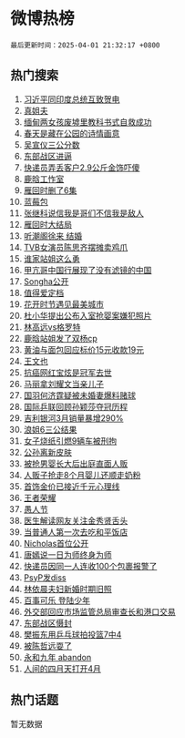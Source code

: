 # 微博热榜

`最后更新时间：2025-04-01 21:32:17 +0800`

## 热门搜索

1. [习近平同印度总统互致贺电](https://m.weibo.cn/search?containerid=100103type%3D1%26t%3D10%26q%3D%23%E4%B9%A0%E8%BF%91%E5%B9%B3%E5%90%8C%E5%8D%B0%E5%BA%A6%E6%80%BB%E7%BB%9F%E4%BA%92%E8%87%B4%E8%B4%BA%E7%94%B5%23&stream_entry_id=51&isnewpage=1&extparam=seat%3D1%26pos%3D0%26filter_type%3Drealtimehot%26stream_entry_id%3D51%26c_type%3D51%26q%3D%2523%25E4%25B9%25A0%25E8%25BF%2591%25E5%25B9%25B3%25E5%2590%258C%25E5%258D%25B0%25E5%25BA%25A6%25E6%2580%25BB%25E7%25BB%259F%25E4%25BA%2592%25E8%2587%25B4%25E8%25B4%25BA%25E7%2594%25B5%2523%26cate%3D10103%26dgr%3D0%26display_time%3D1743514336%26pre_seqid%3D174351433653701766528144)
1. [真姐夫](https://m.weibo.cn/search?containerid=100103type%3D1%26t%3D10%26q%3D%E7%9C%9F%E5%A7%90%E5%A4%AB&stream_entry_id=31&isnewpage=1&extparam=seat%3D1%26flag%3D2%26stream_entry_id%3D31%26realpos%3D1%26band_rank%3D1%26filter_type%3Drealtimehot%26pos%3D0%26c_type%3D31%26q%3D%25E7%259C%259F%25E5%25A7%2590%25E5%25A4%25AB%26lcate%3D5001%26cate%3D5001%26dgr%3D0%26display_time%3D1743514336%26pre_seqid%3D174351433653701766528144)
1. [缅甸两女孩废墟里教科书式自救成功](https://m.weibo.cn/search?containerid=100103type%3D1%26t%3D10%26q%3D%23%E7%BC%85%E7%94%B8%E4%B8%A4%E5%A5%B3%E5%AD%A9%E5%BA%9F%E5%A2%9F%E9%87%8C%E6%95%99%E7%A7%91%E4%B9%A6%E5%BC%8F%E8%87%AA%E6%95%91%E6%88%90%E5%8A%9F%23&stream_entry_id=31&isnewpage=1&extparam=seat%3D1%26flag%3D1%26stream_entry_id%3D31%26realpos%3D2%26band_rank%3D2%26filter_type%3Drealtimehot%26pos%3D1%26c_type%3D31%26q%3D%2523%25E7%25BC%2585%25E7%2594%25B8%25E4%25B8%25A4%25E5%25A5%25B3%25E5%25AD%25A9%25E5%25BA%259F%25E5%25A2%259F%25E9%2587%258C%25E6%2595%2599%25E7%25A7%2591%25E4%25B9%25A6%25E5%25BC%258F%25E8%2587%25AA%25E6%2595%2591%25E6%2588%2590%25E5%258A%259F%2523%26lcate%3D5001%26cate%3D5001%26dgr%3D0%26display_time%3D1743514336%26pre_seqid%3D174351433653701766528144)
1. [春天是藏在公园的诗情画意](https://m.weibo.cn/search?containerid=100103type%3D1%26t%3D10%26q%3D%23%E6%98%A5%E5%A4%A9%E6%98%AF%E8%97%8F%E5%9C%A8%E5%85%AC%E5%9B%AD%E7%9A%84%E8%AF%97%E6%83%85%E7%94%BB%E6%84%8F%23&stream_entry_id=31&isnewpage=1&extparam=seat%3D1%26flag%3D1%26stream_entry_id%3D31%26realpos%3D3%26band_rank%3D3%26filter_type%3Drealtimehot%26pos%3D2%26c_type%3D31%26q%3D%2523%25E6%2598%25A5%25E5%25A4%25A9%25E6%2598%25AF%25E8%2597%258F%25E5%259C%25A8%25E5%2585%25AC%25E5%259B%25AD%25E7%259A%2584%25E8%25AF%2597%25E6%2583%2585%25E7%2594%25BB%25E6%2584%258F%2523%26lcate%3D5001%26cate%3D5001%26dgr%3D0%26display_time%3D1743514336%26pre_seqid%3D174351433653701766528144)
1. [吴宣仪三公分数](https://m.weibo.cn/search?containerid=100103type%3D1%26t%3D10%26q%3D%E5%90%B4%E5%AE%A3%E4%BB%AA%E4%B8%89%E5%85%AC%E5%88%86%E6%95%B0&stream_entry_id=31&isnewpage=1&extparam=seat%3D1%26flag%3D1%26stream_entry_id%3D31%26realpos%3D4%26band_rank%3D4%26filter_type%3Drealtimehot%26pos%3D3%26c_type%3D31%26q%3D%25E5%2590%25B4%25E5%25AE%25A3%25E4%25BB%25AA%25E4%25B8%2589%25E5%2585%25AC%25E5%2588%2586%25E6%2595%25B0%26lcate%3D5001%26cate%3D5001%26dgr%3D0%26display_time%3D1743514336%26pre_seqid%3D174351433653701766528144)
1. [东部战区进逼](https://m.weibo.cn/search?containerid=100103type%3D1%26t%3D10%26q%3D%23%E4%B8%9C%E9%83%A8%E6%88%98%E5%8C%BA%E8%BF%9B%E9%80%BC%23&stream_entry_id=31&isnewpage=1&extparam=seat%3D1%26flag%3D16%26stream_entry_id%3D31%26realpos%3D5%26band_rank%3D5%26filter_type%3Drealtimehot%26pos%3D4%26c_type%3D31%26q%3D%2523%25E4%25B8%259C%25E9%2583%25A8%25E6%2588%2598%25E5%258C%25BA%25E8%25BF%259B%25E9%2580%25BC%2523%26lcate%3D5001%26cate%3D5001%26dgr%3D0%26display_time%3D1743514336%26pre_seqid%3D174351433653701766528144)
1. [快递员弄丢客户2.9公斤金饰吓傻](https://m.weibo.cn/search?containerid=100103type%3D1%26t%3D10%26q%3D%23%E5%BF%AB%E9%80%92%E5%91%98%E5%BC%84%E4%B8%A2%E5%AE%A2%E6%88%B72.9%E5%85%AC%E6%96%A4%E9%87%91%E9%A5%B0%E5%90%93%E5%82%BB%23&stream_entry_id=31&isnewpage=1&extparam=seat%3D1%26flag%3D0%26stream_entry_id%3D31%26realpos%3D6%26band_rank%3D6%26filter_type%3Drealtimehot%26pos%3D5%26c_type%3D31%26q%3D%2523%25E5%25BF%25AB%25E9%2580%2592%25E5%2591%2598%25E5%25BC%2584%25E4%25B8%25A2%25E5%25AE%25A2%25E6%2588%25B72.9%25E5%2585%25AC%25E6%2596%25A4%25E9%2587%2591%25E9%25A5%25B0%25E5%2590%2593%25E5%2582%25BB%2523%26lcate%3D5001%26cate%3D5001%26dgr%3D0%26display_time%3D1743514336%26pre_seqid%3D174351433653701766528144)
1. [鹿晗工怍室](https://m.weibo.cn/search?containerid=100103type%3D1%26t%3D10%26q%3D%E9%B9%BF%E6%99%97%E5%B7%A5%E6%80%8D%E5%AE%A4&stream_entry_id=31&isnewpage=1&extparam=seat%3D1%26flag%3D2%26stream_entry_id%3D31%26realpos%3D7%26band_rank%3D7%26filter_type%3Drealtimehot%26pos%3D6%26c_type%3D31%26q%3D%25E9%25B9%25BF%25E6%2599%2597%25E5%25B7%25A5%25E6%2580%258D%25E5%25AE%25A4%26lcate%3D5001%26cate%3D5001%26dgr%3D0%26display_time%3D1743514336%26pre_seqid%3D174351433653701766528144)
1. [雁回时删了6集](https://m.weibo.cn/search?containerid=100103type%3D1%26t%3D10%26q%3D%E9%9B%81%E5%9B%9E%E6%97%B6%E5%88%A0%E4%BA%866%E9%9B%86&stream_entry_id=31&isnewpage=1&extparam=seat%3D1%26flag%3D1%26stream_entry_id%3D31%26realpos%3D8%26band_rank%3D8%26filter_type%3Drealtimehot%26pos%3D7%26c_type%3D31%26q%3D%25E9%259B%2581%25E5%259B%259E%25E6%2597%25B6%25E5%2588%25A0%25E4%25BA%25866%25E9%259B%2586%26lcate%3D5001%26cate%3D5001%26dgr%3D0%26display_time%3D1743514336%26pre_seqid%3D174351433653701766528144)
1. [蓝莓包](https://m.weibo.cn/search?containerid=100103type%3D1%26t%3D10%26q%3D%E8%93%9D%E8%8E%93%E5%8C%85&stream_entry_id=31&isnewpage=1&extparam=seat%3D1%26flag%3D0%26stream_entry_id%3D31%26realpos%3D9%26band_rank%3D9%26filter_type%3Drealtimehot%26pos%3D8%26c_type%3D31%26q%3D%25E8%2593%259D%25E8%258E%2593%25E5%258C%2585%26lcate%3D5001%26cate%3D5001%26dgr%3D0%26display_time%3D1743514336%26pre_seqid%3D174351433653701766528144)
1. [张继科说信我是哥们不信我是敌人](https://m.weibo.cn/search?containerid=100103type%3D1%26t%3D10%26q%3D%23%E5%BC%A0%E7%BB%A7%E7%A7%91%E8%AF%B4%E4%BF%A1%E6%88%91%E6%98%AF%E5%93%A5%E4%BB%AC%E4%B8%8D%E4%BF%A1%E6%88%91%E6%98%AF%E6%95%8C%E4%BA%BA%23&stream_entry_id=31&isnewpage=1&extparam=seat%3D1%26flag%3D0%26stream_entry_id%3D31%26realpos%3D10%26band_rank%3D10%26filter_type%3Drealtimehot%26pos%3D9%26c_type%3D31%26q%3D%2523%25E5%25BC%25A0%25E7%25BB%25A7%25E7%25A7%2591%25E8%25AF%25B4%25E4%25BF%25A1%25E6%2588%2591%25E6%2598%25AF%25E5%2593%25A5%25E4%25BB%25AC%25E4%25B8%258D%25E4%25BF%25A1%25E6%2588%2591%25E6%2598%25AF%25E6%2595%258C%25E4%25BA%25BA%2523%26lcate%3D5001%26cate%3D5001%26dgr%3D0%26display_time%3D1743514336%26pre_seqid%3D174351433653701766528144)
1. [雁回时大结局](https://m.weibo.cn/search?containerid=100103type%3D1%26t%3D10%26q%3D%E9%9B%81%E5%9B%9E%E6%97%B6%E5%A4%A7%E7%BB%93%E5%B1%80&stream_entry_id=31&isnewpage=1&extparam=seat%3D1%26flag%3D0%26stream_entry_id%3D31%26realpos%3D11%26band_rank%3D11%26filter_type%3Drealtimehot%26pos%3D10%26c_type%3D31%26q%3D%25E9%259B%2581%25E5%259B%259E%25E6%2597%25B6%25E5%25A4%25A7%25E7%25BB%2593%25E5%25B1%2580%26lcate%3D5001%26cate%3D5001%26dgr%3D0%26display_time%3D1743514336%26pre_seqid%3D174351433653701766528144)
1. [听潮阁徐来 结婚](https://m.weibo.cn/search?containerid=100103type%3D1%26t%3D10%26q%3D%E5%90%AC%E6%BD%AE%E9%98%81%E5%BE%90%E6%9D%A5+%E7%BB%93%E5%A9%9A&stream_entry_id=31&isnewpage=1&extparam=seat%3D1%26flag%3D0%26stream_entry_id%3D31%26realpos%3D12%26band_rank%3D12%26filter_type%3Drealtimehot%26pos%3D11%26c_type%3D31%26q%3D%25E5%2590%25AC%25E6%25BD%25AE%25E9%2598%2581%25E5%25BE%2590%25E6%259D%25A5%2520%25E7%25BB%2593%25E5%25A9%259A%26lcate%3D5001%26cate%3D5001%26dgr%3D0%26display_time%3D1743514336%26pre_seqid%3D174351433653701766528144)
1. [TVB女演员陈思齐摆摊卖鸡爪](https://m.weibo.cn/search?containerid=100103type%3D1%26t%3D10%26q%3D%23TVB%E5%A5%B3%E6%BC%94%E5%91%98%E9%99%88%E6%80%9D%E9%BD%90%E6%91%86%E6%91%8A%E5%8D%96%E9%B8%A1%E7%88%AA%23&stream_entry_id=31&isnewpage=1&extparam=seat%3D1%26flag%3D1%26stream_entry_id%3D31%26realpos%3D13%26band_rank%3D13%26filter_type%3Drealtimehot%26pos%3D12%26c_type%3D31%26q%3D%2523TVB%25E5%25A5%25B3%25E6%25BC%2594%25E5%2591%2598%25E9%2599%2588%25E6%2580%259D%25E9%25BD%2590%25E6%2591%2586%25E6%2591%258A%25E5%258D%2596%25E9%25B8%25A1%25E7%2588%25AA%2523%26lcate%3D5001%26cate%3D5001%26dgr%3D0%26display_time%3D1743514336%26pre_seqid%3D174351433653701766528144)
1. [谁家站姐这么勇](https://m.weibo.cn/search?containerid=100103type%3D1%26t%3D10%26q%3D%E8%B0%81%E5%AE%B6%E7%AB%99%E5%A7%90%E8%BF%99%E4%B9%88%E5%8B%87&stream_entry_id=31&isnewpage=1&extparam=seat%3D1%26flag%3D0%26stream_entry_id%3D31%26realpos%3D14%26band_rank%3D14%26filter_type%3Drealtimehot%26pos%3D13%26c_type%3D31%26q%3D%25E8%25B0%2581%25E5%25AE%25B6%25E7%25AB%2599%25E5%25A7%2590%25E8%25BF%2599%25E4%25B9%2588%25E5%258B%2587%26lcate%3D5001%26cate%3D5001%26dgr%3D0%26display_time%3D1743514336%26pre_seqid%3D174351433653701766528144)
1. [甲亢哥中国行展现了没有滤镜的中国](https://m.weibo.cn/search?containerid=100103type%3D1%26t%3D10%26q%3D%23%E7%94%B2%E4%BA%A2%E5%93%A5%E4%B8%AD%E5%9B%BD%E8%A1%8C%E5%B1%95%E7%8E%B0%E4%BA%86%E6%B2%A1%E6%9C%89%E6%BB%A4%E9%95%9C%E7%9A%84%E4%B8%AD%E5%9B%BD%23&stream_entry_id=31&isnewpage=1&extparam=seat%3D1%26flag%3D1%26stream_entry_id%3D31%26realpos%3D15%26band_rank%3D15%26filter_type%3Drealtimehot%26pos%3D14%26c_type%3D31%26q%3D%2523%25E7%2594%25B2%25E4%25BA%25A2%25E5%2593%25A5%25E4%25B8%25AD%25E5%259B%25BD%25E8%25A1%258C%25E5%25B1%2595%25E7%258E%25B0%25E4%25BA%2586%25E6%25B2%25A1%25E6%259C%2589%25E6%25BB%25A4%25E9%2595%259C%25E7%259A%2584%25E4%25B8%25AD%25E5%259B%25BD%2523%26lcate%3D5001%26cate%3D5001%26dgr%3D0%26display_time%3D1743514336%26pre_seqid%3D174351433653701766528144)
1. [Songha公开](https://m.weibo.cn/search?containerid=100103type%3D1%26t%3D10%26q%3DSongha%E5%85%AC%E5%BC%80&stream_entry_id=31&isnewpage=1&extparam=seat%3D1%26flag%3D0%26stream_entry_id%3D31%26realpos%3D16%26band_rank%3D16%26filter_type%3Drealtimehot%26pos%3D15%26c_type%3D31%26q%3DSongha%25E5%2585%25AC%25E5%25BC%2580%26lcate%3D5001%26cate%3D5001%26dgr%3D0%26display_time%3D1743514336%26pre_seqid%3D174351433653701766528144)
1. [值得爱定档](https://m.weibo.cn/search?containerid=100103type%3D1%26t%3D10%26q%3D%23%E5%80%BC%E5%BE%97%E7%88%B1%E5%AE%9A%E6%A1%A3%23&stream_entry_id=31&isnewpage=1&extparam=seat%3D1%26flag%3D1%26stream_entry_id%3D31%26realpos%3D17%26band_rank%3D17%26filter_type%3Drealtimehot%26pos%3D16%26c_type%3D31%26q%3D%2523%25E5%2580%25BC%25E5%25BE%2597%25E7%2588%25B1%25E5%25AE%259A%25E6%25A1%25A3%2523%26lcate%3D5001%26cate%3D5001%26dgr%3D0%26display_time%3D1743514336%26pre_seqid%3D174351433653701766528144)
1. [花开时节遇见最美城市](https://m.weibo.cn/search?containerid=100103type%3D1%26t%3D10%26q%3D%23%E8%8A%B1%E5%BC%80%E6%97%B6%E8%8A%82%E9%81%87%E8%A7%81%E6%9C%80%E7%BE%8E%E5%9F%8E%E5%B8%82%23&stream_entry_id=31&isnewpage=1&extparam=seat%3D1%26flag%3D1%26stream_entry_id%3D31%26realpos%3D18%26band_rank%3D18%26filter_type%3Drealtimehot%26pos%3D17%26c_type%3D31%26q%3D%2523%25E8%258A%25B1%25E5%25BC%2580%25E6%2597%25B6%25E8%258A%2582%25E9%2581%2587%25E8%25A7%2581%25E6%259C%2580%25E7%25BE%258E%25E5%259F%258E%25E5%25B8%2582%2523%26lcate%3D5001%26cate%3D5001%26dgr%3D0%26display_time%3D1743514336%26pre_seqid%3D174351433653701766528144)
1. [杜小华提出公布入室抢婴案嫌犯照片](https://m.weibo.cn/search?containerid=100103type%3D1%26t%3D10%26q%3D%23%E6%9D%9C%E5%B0%8F%E5%8D%8E%E6%8F%90%E5%87%BA%E5%85%AC%E5%B8%83%E5%85%A5%E5%AE%A4%E6%8A%A2%E5%A9%B4%E6%A1%88%E5%AB%8C%E7%8A%AF%E7%85%A7%E7%89%87%23&stream_entry_id=31&isnewpage=1&extparam=seat%3D1%26flag%3D1%26stream_entry_id%3D31%26realpos%3D19%26band_rank%3D19%26filter_type%3Drealtimehot%26pos%3D18%26c_type%3D31%26q%3D%2523%25E6%259D%259C%25E5%25B0%258F%25E5%258D%258E%25E6%258F%2590%25E5%2587%25BA%25E5%2585%25AC%25E5%25B8%2583%25E5%2585%25A5%25E5%25AE%25A4%25E6%258A%25A2%25E5%25A9%25B4%25E6%25A1%2588%25E5%25AB%258C%25E7%258A%25AF%25E7%2585%25A7%25E7%2589%2587%2523%26lcate%3D5001%26cate%3D5001%26dgr%3D0%26display_time%3D1743514336%26pre_seqid%3D174351433653701766528144)
1. [林高远vs格罗特](https://m.weibo.cn/search?containerid=100103type%3D1%26t%3D10%26q%3D%23%E6%9E%97%E9%AB%98%E8%BF%9Cvs%E6%A0%BC%E7%BD%97%E7%89%B9%23&stream_entry_id=31&isnewpage=1&extparam=seat%3D1%26flag%3D1%26stream_entry_id%3D31%26realpos%3D20%26band_rank%3D20%26filter_type%3Drealtimehot%26pos%3D19%26c_type%3D31%26q%3D%2523%25E6%259E%2597%25E9%25AB%2598%25E8%25BF%259Cvs%25E6%25A0%25BC%25E7%25BD%2597%25E7%2589%25B9%2523%26lcate%3D5001%26cate%3D5001%26dgr%3D0%26display_time%3D1743514336%26pre_seqid%3D174351433653701766528144)
1. [鹿晗站姐发了双杨cp](https://m.weibo.cn/search?containerid=100103type%3D1%26t%3D10%26q%3D%23%E9%B9%BF%E6%99%97%E7%AB%99%E5%A7%90%E5%8F%91%E4%BA%86%E5%8F%8C%E6%9D%A8cp%23&stream_entry_id=31&isnewpage=1&extparam=seat%3D1%26flag%3D1%26stream_entry_id%3D31%26realpos%3D21%26band_rank%3D21%26filter_type%3Drealtimehot%26pos%3D20%26c_type%3D31%26q%3D%2523%25E9%25B9%25BF%25E6%2599%2597%25E7%25AB%2599%25E5%25A7%2590%25E5%258F%2591%25E4%25BA%2586%25E5%258F%258C%25E6%259D%25A8cp%2523%26lcate%3D5001%26cate%3D5001%26dgr%3D0%26display_time%3D1743514336%26pre_seqid%3D174351433653701766528144)
1. [黄油与面包回应标价15元收款19元](https://m.weibo.cn/search?containerid=100103type%3D1%26t%3D10%26q%3D%23%E9%BB%84%E6%B2%B9%E4%B8%8E%E9%9D%A2%E5%8C%85%E5%9B%9E%E5%BA%94%E6%A0%87%E4%BB%B715%E5%85%83%E6%94%B6%E6%AC%BE19%E5%85%83%23&stream_entry_id=31&isnewpage=1&extparam=seat%3D1%26flag%3D0%26stream_entry_id%3D31%26realpos%3D22%26band_rank%3D22%26filter_type%3Drealtimehot%26pos%3D21%26c_type%3D31%26q%3D%2523%25E9%25BB%2584%25E6%25B2%25B9%25E4%25B8%258E%25E9%259D%25A2%25E5%258C%2585%25E5%259B%259E%25E5%25BA%2594%25E6%25A0%2587%25E4%25BB%25B715%25E5%2585%2583%25E6%2594%25B6%25E6%25AC%25BE19%25E5%2585%2583%2523%26lcate%3D5001%26cate%3D5001%26dgr%3D0%26display_time%3D1743514336%26pre_seqid%3D174351433653701766528144)
1. [王文也](https://m.weibo.cn/search?containerid=100103type%3D1%26t%3D10%26q%3D%E7%8E%8B%E6%96%87%E4%B9%9F&stream_entry_id=31&isnewpage=1&extparam=seat%3D1%26flag%3D1%26stream_entry_id%3D31%26realpos%3D23%26band_rank%3D23%26filter_type%3Drealtimehot%26pos%3D22%26c_type%3D31%26q%3D%25E7%258E%258B%25E6%2596%2587%25E4%25B9%259F%26lcate%3D5001%26cate%3D5001%26dgr%3D0%26display_time%3D1743514336%26pre_seqid%3D174351433653701766528144)
1. [抗癌网红宝炫是冠军去世](https://m.weibo.cn/search?containerid=100103type%3D1%26t%3D10%26q%3D%23%E6%8A%97%E7%99%8C%E7%BD%91%E7%BA%A2%E5%AE%9D%E7%82%AB%E6%98%AF%E5%86%A0%E5%86%9B%E5%8E%BB%E4%B8%96%23&stream_entry_id=31&isnewpage=1&extparam=seat%3D1%26flag%3D0%26stream_entry_id%3D31%26realpos%3D24%26band_rank%3D24%26filter_type%3Drealtimehot%26pos%3D23%26c_type%3D31%26q%3D%2523%25E6%258A%2597%25E7%2599%258C%25E7%25BD%2591%25E7%25BA%25A2%25E5%25AE%259D%25E7%2582%25AB%25E6%2598%25AF%25E5%2586%25A0%25E5%2586%259B%25E5%258E%25BB%25E4%25B8%2596%2523%26lcate%3D5001%26cate%3D5001%26dgr%3D0%26display_time%3D1743514336%26pre_seqid%3D174351433653701766528144)
1. [马丽拿刘耀文当亲儿子](https://m.weibo.cn/search?containerid=100103type%3D1%26t%3D10%26q%3D%E9%A9%AC%E4%B8%BD%E6%8B%BF%E5%88%98%E8%80%80%E6%96%87%E5%BD%93%E4%BA%B2%E5%84%BF%E5%AD%90&stream_entry_id=31&isnewpage=1&extparam=seat%3D1%26flag%3D1%26stream_entry_id%3D31%26realpos%3D25%26band_rank%3D25%26filter_type%3Drealtimehot%26pos%3D24%26c_type%3D31%26q%3D%25E9%25A9%25AC%25E4%25B8%25BD%25E6%258B%25BF%25E5%2588%2598%25E8%2580%2580%25E6%2596%2587%25E5%25BD%2593%25E4%25BA%25B2%25E5%2584%25BF%25E5%25AD%2590%26lcate%3D5001%26cate%3D5001%26dgr%3D0%26display_time%3D1743514336%26pre_seqid%3D174351433653701766528144)
1. [国羽何济霆疑被未婚妻爆料赌球](https://m.weibo.cn/search?containerid=100103type%3D1%26t%3D10%26q%3D%23%E5%9B%BD%E7%BE%BD%E4%BD%95%E6%B5%8E%E9%9C%86%E7%96%91%E8%A2%AB%E6%9C%AA%E5%A9%9A%E5%A6%BB%E7%88%86%E6%96%99%E8%B5%8C%E7%90%83%23&stream_entry_id=31&isnewpage=1&extparam=seat%3D1%26flag%3D1%26stream_entry_id%3D31%26realpos%3D26%26band_rank%3D26%26filter_type%3Drealtimehot%26pos%3D25%26c_type%3D31%26q%3D%2523%25E5%259B%25BD%25E7%25BE%25BD%25E4%25BD%2595%25E6%25B5%258E%25E9%259C%2586%25E7%2596%2591%25E8%25A2%25AB%25E6%259C%25AA%25E5%25A9%259A%25E5%25A6%25BB%25E7%2588%2586%25E6%2596%2599%25E8%25B5%258C%25E7%2590%2583%2523%26lcate%3D5001%26cate%3D5001%26dgr%3D0%26display_time%3D1743514336%26pre_seqid%3D174351433653701766528144)
1. [国际乒联回顾孙颖莎夺冠历程](https://m.weibo.cn/search?containerid=100103type%3D1%26t%3D10%26q%3D%23%E5%9B%BD%E9%99%85%E4%B9%92%E8%81%94%E5%9B%9E%E9%A1%BE%E5%AD%99%E9%A2%96%E8%8E%8E%E5%A4%BA%E5%86%A0%E5%8E%86%E7%A8%8B%23&stream_entry_id=31&isnewpage=1&extparam=seat%3D1%26flag%3D0%26stream_entry_id%3D31%26realpos%3D27%26band_rank%3D27%26filter_type%3Drealtimehot%26pos%3D26%26c_type%3D31%26q%3D%2523%25E5%259B%25BD%25E9%2599%2585%25E4%25B9%2592%25E8%2581%2594%25E5%259B%259E%25E9%25A1%25BE%25E5%25AD%2599%25E9%25A2%2596%25E8%258E%258E%25E5%25A4%25BA%25E5%2586%25A0%25E5%258E%2586%25E7%25A8%258B%2523%26lcate%3D5001%26cate%3D5001%26dgr%3D0%26display_time%3D1743514336%26pre_seqid%3D174351433653701766528144)
1. [吉利银河3月销量暴增290%](https://m.weibo.cn/search?containerid=100103type%3D1%26t%3D10%26q%3D%23%E5%90%89%E5%88%A9%E9%93%B6%E6%B2%B33%E6%9C%88%E9%94%80%E9%87%8F%E6%9A%B4%E5%A2%9E290%25%23&stream_entry_id=31&isnewpage=1&extparam=seat%3D1%26flag%3D1%26stream_entry_id%3D31%26realpos%3D28%26band_rank%3D28%26filter_type%3Drealtimehot%26pos%3D27%26c_type%3D31%26q%3D%2523%25E5%2590%2589%25E5%2588%25A9%25E9%2593%25B6%25E6%25B2%25B33%25E6%259C%2588%25E9%2594%2580%25E9%2587%258F%25E6%259A%25B4%25E5%25A2%259E290%2525%2523%26lcate%3D5001%26cate%3D5001%26dgr%3D0%26display_time%3D1743514336%26pre_seqid%3D174351433653701766528144)
1. [浪姐6三公结果](https://m.weibo.cn/search?containerid=100103type%3D1%26t%3D10%26q%3D%23%E6%B5%AA%E5%A7%906%E4%B8%89%E5%85%AC%E7%BB%93%E6%9E%9C%23&stream_entry_id=31&isnewpage=1&extparam=seat%3D1%26flag%3D1%26stream_entry_id%3D31%26realpos%3D29%26band_rank%3D29%26filter_type%3Drealtimehot%26pos%3D28%26c_type%3D31%26q%3D%2523%25E6%25B5%25AA%25E5%25A7%25906%25E4%25B8%2589%25E5%2585%25AC%25E7%25BB%2593%25E6%259E%259C%2523%26lcate%3D5001%26cate%3D5001%26dgr%3D0%26display_time%3D1743514336%26pre_seqid%3D174351433653701766528144)
1. [女子烧纸引燃9辆车被刑拘](https://m.weibo.cn/search?containerid=100103type%3D1%26t%3D10%26q%3D%23%E5%A5%B3%E5%AD%90%E7%83%A7%E7%BA%B8%E5%BC%95%E7%87%839%E8%BE%86%E8%BD%A6%E8%A2%AB%E5%88%91%E6%8B%98%23&stream_entry_id=31&isnewpage=1&extparam=seat%3D1%26flag%3D1%26stream_entry_id%3D31%26realpos%3D30%26band_rank%3D30%26filter_type%3Drealtimehot%26pos%3D29%26c_type%3D31%26q%3D%2523%25E5%25A5%25B3%25E5%25AD%2590%25E7%2583%25A7%25E7%25BA%25B8%25E5%25BC%2595%25E7%2587%25839%25E8%25BE%2586%25E8%25BD%25A6%25E8%25A2%25AB%25E5%2588%2591%25E6%258B%2598%2523%26lcate%3D5001%26cate%3D5001%26dgr%3D0%26display_time%3D1743514336%26pre_seqid%3D174351433653701766528144)
1. [公孙离新皮肤](https://m.weibo.cn/search?containerid=100103type%3D1%26t%3D10%26q%3D%E5%85%AC%E5%AD%99%E7%A6%BB%E6%96%B0%E7%9A%AE%E8%82%A4&stream_entry_id=31&isnewpage=1&extparam=seat%3D1%26flag%3D0%26stream_entry_id%3D31%26realpos%3D31%26band_rank%3D31%26filter_type%3Drealtimehot%26pos%3D30%26c_type%3D31%26q%3D%25E5%2585%25AC%25E5%25AD%2599%25E7%25A6%25BB%25E6%2596%25B0%25E7%259A%25AE%25E8%2582%25A4%26lcate%3D5001%26cate%3D5001%26dgr%3D0%26display_time%3D1743514336%26pre_seqid%3D174351433653701766528144)
1. [被抢男婴长大后出庭直面人贩](https://m.weibo.cn/search?containerid=100103type%3D1%26t%3D10%26q%3D%23%E8%A2%AB%E6%8A%A2%E7%94%B7%E5%A9%B4%E9%95%BF%E5%A4%A7%E5%90%8E%E5%87%BA%E5%BA%AD%E7%9B%B4%E9%9D%A2%E4%BA%BA%E8%B4%A9%23&stream_entry_id=31&isnewpage=1&extparam=seat%3D1%26flag%3D1%26stream_entry_id%3D31%26realpos%3D32%26band_rank%3D32%26filter_type%3Drealtimehot%26pos%3D31%26c_type%3D31%26q%3D%2523%25E8%25A2%25AB%25E6%258A%25A2%25E7%2594%25B7%25E5%25A9%25B4%25E9%2595%25BF%25E5%25A4%25A7%25E5%2590%258E%25E5%2587%25BA%25E5%25BA%25AD%25E7%259B%25B4%25E9%259D%25A2%25E4%25BA%25BA%25E8%25B4%25A9%2523%26lcate%3D5001%26cate%3D5001%26dgr%3D0%26display_time%3D1743514336%26pre_seqid%3D174351433653701766528144)
1. [人贩子抢走8个月婴儿还顺走奶粉](https://m.weibo.cn/search?containerid=100103type%3D1%26t%3D10%26q%3D%23%E4%BA%BA%E8%B4%A9%E5%AD%90%E6%8A%A2%E8%B5%B08%E4%B8%AA%E6%9C%88%E5%A9%B4%E5%84%BF%E8%BF%98%E9%A1%BA%E8%B5%B0%E5%A5%B6%E7%B2%89%23&stream_entry_id=31&isnewpage=1&extparam=seat%3D1%26flag%3D0%26stream_entry_id%3D31%26realpos%3D33%26band_rank%3D33%26filter_type%3Drealtimehot%26pos%3D32%26c_type%3D31%26q%3D%2523%25E4%25BA%25BA%25E8%25B4%25A9%25E5%25AD%2590%25E6%258A%25A2%25E8%25B5%25B08%25E4%25B8%25AA%25E6%259C%2588%25E5%25A9%25B4%25E5%2584%25BF%25E8%25BF%2598%25E9%25A1%25BA%25E8%25B5%25B0%25E5%25A5%25B6%25E7%25B2%2589%2523%26lcate%3D5001%26cate%3D5001%26dgr%3D0%26display_time%3D1743514336%26pre_seqid%3D174351433653701766528144)
1. [首饰金价已接近千元心理线](https://m.weibo.cn/search?containerid=100103type%3D1%26t%3D10%26q%3D%23%E9%A6%96%E9%A5%B0%E9%87%91%E4%BB%B7%E5%B7%B2%E6%8E%A5%E8%BF%91%E5%8D%83%E5%85%83%E5%BF%83%E7%90%86%E7%BA%BF%23&stream_entry_id=31&isnewpage=1&extparam=seat%3D1%26flag%3D0%26stream_entry_id%3D31%26realpos%3D34%26band_rank%3D34%26filter_type%3Drealtimehot%26pos%3D33%26c_type%3D31%26q%3D%2523%25E9%25A6%2596%25E9%25A5%25B0%25E9%2587%2591%25E4%25BB%25B7%25E5%25B7%25B2%25E6%258E%25A5%25E8%25BF%2591%25E5%258D%2583%25E5%2585%2583%25E5%25BF%2583%25E7%2590%2586%25E7%25BA%25BF%2523%26lcate%3D5001%26cate%3D5001%26dgr%3D0%26display_time%3D1743514336%26pre_seqid%3D174351433653701766528144)
1. [王者荣耀](https://m.weibo.cn/search?containerid=100103type%3D1%26t%3D10%26q%3D%E7%8E%8B%E8%80%85%E8%8D%A3%E8%80%80&stream_entry_id=31&isnewpage=1&extparam=seat%3D1%26flag%3D0%26stream_entry_id%3D31%26realpos%3D35%26band_rank%3D35%26filter_type%3Drealtimehot%26pos%3D34%26c_type%3D31%26q%3D%25E7%258E%258B%25E8%2580%2585%25E8%258D%25A3%25E8%2580%2580%26lcate%3D5001%26cate%3D5001%26dgr%3D0%26display_time%3D1743514336%26pre_seqid%3D174351433653701766528144)
1. [愚人节](https://m.weibo.cn/search?containerid=100103type%3D1%26t%3D10%26q%3D%E6%84%9A%E4%BA%BA%E8%8A%82&stream_entry_id=31&isnewpage=1&extparam=seat%3D1%26flag%3D0%26stream_entry_id%3D31%26realpos%3D36%26band_rank%3D36%26filter_type%3Drealtimehot%26pos%3D35%26c_type%3D31%26q%3D%25E6%2584%259A%25E4%25BA%25BA%25E8%258A%2582%26lcate%3D5001%26cate%3D5001%26dgr%3D0%26display_time%3D1743514336%26pre_seqid%3D174351433653701766528144)
1. [医生解读网友关注金秀贤舌头](https://m.weibo.cn/search?containerid=100103type%3D1%26t%3D10%26q%3D%23%E5%8C%BB%E7%94%9F%E8%A7%A3%E8%AF%BB%E7%BD%91%E5%8F%8B%E5%85%B3%E6%B3%A8%E9%87%91%E7%A7%80%E8%B4%A4%E8%88%8C%E5%A4%B4%23&stream_entry_id=31&isnewpage=1&extparam=seat%3D1%26flag%3D1%26stream_entry_id%3D31%26realpos%3D37%26band_rank%3D37%26filter_type%3Drealtimehot%26pos%3D36%26c_type%3D31%26q%3D%2523%25E5%258C%25BB%25E7%2594%259F%25E8%25A7%25A3%25E8%25AF%25BB%25E7%25BD%2591%25E5%258F%258B%25E5%2585%25B3%25E6%25B3%25A8%25E9%2587%2591%25E7%25A7%2580%25E8%25B4%25A4%25E8%2588%258C%25E5%25A4%25B4%2523%26lcate%3D5001%26cate%3D5001%26dgr%3D0%26display_time%3D1743514336%26pre_seqid%3D174351433653701766528144)
1. [当普通人第一次去吃和平饭店](https://m.weibo.cn/search?containerid=100103type%3D1%26t%3D10%26q%3D%E5%BD%93%E6%99%AE%E9%80%9A%E4%BA%BA%E7%AC%AC%E4%B8%80%E6%AC%A1%E5%8E%BB%E5%90%83%E5%92%8C%E5%B9%B3%E9%A5%AD%E5%BA%97&stream_entry_id=31&isnewpage=1&extparam=seat%3D1%26flag%3D1%26stream_entry_id%3D31%26realpos%3D38%26band_rank%3D38%26filter_type%3Drealtimehot%26pos%3D37%26c_type%3D31%26q%3D%25E5%25BD%2593%25E6%2599%25AE%25E9%2580%259A%25E4%25BA%25BA%25E7%25AC%25AC%25E4%25B8%2580%25E6%25AC%25A1%25E5%258E%25BB%25E5%2590%2583%25E5%2592%258C%25E5%25B9%25B3%25E9%25A5%25AD%25E5%25BA%2597%26lcate%3D5001%26cate%3D5001%26dgr%3D0%26display_time%3D1743514336%26pre_seqid%3D174351433653701766528144)
1. [Nicholas首位公开](https://m.weibo.cn/search?containerid=100103type%3D1%26t%3D10%26q%3D%23Nicholas%E9%A6%96%E4%BD%8D%E5%85%AC%E5%BC%80%23&stream_entry_id=31&isnewpage=1&extparam=seat%3D1%26flag%3D1%26stream_entry_id%3D31%26realpos%3D39%26band_rank%3D39%26filter_type%3Drealtimehot%26pos%3D38%26c_type%3D31%26q%3D%2523Nicholas%25E9%25A6%2596%25E4%25BD%258D%25E5%2585%25AC%25E5%25BC%2580%2523%26lcate%3D5001%26cate%3D5001%26dgr%3D0%26display_time%3D1743514336%26pre_seqid%3D174351433653701766528144)
1. [唐嫣说一日为师终身为师](https://m.weibo.cn/search?containerid=100103type%3D1%26t%3D10%26q%3D%E5%94%90%E5%AB%A3%E8%AF%B4%E4%B8%80%E6%97%A5%E4%B8%BA%E5%B8%88%E7%BB%88%E8%BA%AB%E4%B8%BA%E5%B8%88&stream_entry_id=31&isnewpage=1&extparam=seat%3D1%26flag%3D1%26stream_entry_id%3D31%26realpos%3D40%26band_rank%3D40%26filter_type%3Drealtimehot%26pos%3D39%26c_type%3D31%26q%3D%25E5%2594%2590%25E5%25AB%25A3%25E8%25AF%25B4%25E4%25B8%2580%25E6%2597%25A5%25E4%25B8%25BA%25E5%25B8%2588%25E7%25BB%2588%25E8%25BA%25AB%25E4%25B8%25BA%25E5%25B8%2588%26lcate%3D5001%26cate%3D5001%26dgr%3D0%26display_time%3D1743514336%26pre_seqid%3D174351433653701766528144)
1. [快递员因同一人连收100个包裹报警了](https://m.weibo.cn/search?containerid=100103type%3D1%26t%3D10%26q%3D%23%E5%BF%AB%E9%80%92%E5%91%98%E5%9B%A0%E5%90%8C%E4%B8%80%E4%BA%BA%E8%BF%9E%E6%94%B6100%E4%B8%AA%E5%8C%85%E8%A3%B9%E6%8A%A5%E8%AD%A6%E4%BA%86%23&stream_entry_id=31&isnewpage=1&extparam=seat%3D1%26flag%3D0%26stream_entry_id%3D31%26realpos%3D41%26band_rank%3D41%26filter_type%3Drealtimehot%26pos%3D40%26c_type%3D31%26q%3D%2523%25E5%25BF%25AB%25E9%2580%2592%25E5%2591%2598%25E5%259B%25A0%25E5%2590%258C%25E4%25B8%2580%25E4%25BA%25BA%25E8%25BF%259E%25E6%2594%25B6100%25E4%25B8%25AA%25E5%258C%2585%25E8%25A3%25B9%25E6%258A%25A5%25E8%25AD%25A6%25E4%25BA%2586%2523%26lcate%3D5001%26cate%3D5001%26dgr%3D0%26display_time%3D1743514336%26pre_seqid%3D174351433653701766528144)
1. [PsyP发diss](https://m.weibo.cn/search?containerid=100103type%3D1%26t%3D10%26q%3DPsyP%E5%8F%91diss&stream_entry_id=31&isnewpage=1&extparam=seat%3D1%26flag%3D1%26stream_entry_id%3D31%26realpos%3D42%26band_rank%3D42%26filter_type%3Drealtimehot%26pos%3D41%26c_type%3D31%26q%3DPsyP%25E5%258F%2591diss%26lcate%3D5001%26cate%3D5001%26dgr%3D0%26display_time%3D1743514336%26pre_seqid%3D174351433653701766528144)
1. [林依晨夫妇新婚时期旧照](https://m.weibo.cn/search?containerid=100103type%3D1%26t%3D10%26q%3D%23%E6%9E%97%E4%BE%9D%E6%99%A8%E5%A4%AB%E5%A6%87%E6%96%B0%E5%A9%9A%E6%97%B6%E6%9C%9F%E6%97%A7%E7%85%A7%23&stream_entry_id=31&isnewpage=1&extparam=seat%3D1%26flag%3D1%26stream_entry_id%3D31%26realpos%3D43%26band_rank%3D43%26filter_type%3Drealtimehot%26pos%3D42%26c_type%3D31%26q%3D%2523%25E6%259E%2597%25E4%25BE%259D%25E6%2599%25A8%25E5%25A4%25AB%25E5%25A6%2587%25E6%2596%25B0%25E5%25A9%259A%25E6%2597%25B6%25E6%259C%259F%25E6%2597%25A7%25E7%2585%25A7%2523%26lcate%3D5001%26cate%3D5001%26dgr%3D0%26display_time%3D1743514336%26pre_seqid%3D174351433653701766528144)
1. [百事可乐 登陆少年](https://m.weibo.cn/search?containerid=100103type%3D1%26t%3D10%26q%3D%E7%99%BE%E4%BA%8B%E5%8F%AF%E4%B9%90+%E7%99%BB%E9%99%86%E5%B0%91%E5%B9%B4&stream_entry_id=31&isnewpage=1&extparam=seat%3D1%26flag%3D1%26stream_entry_id%3D31%26realpos%3D44%26band_rank%3D44%26filter_type%3Drealtimehot%26pos%3D43%26c_type%3D31%26q%3D%25E7%2599%25BE%25E4%25BA%258B%25E5%258F%25AF%25E4%25B9%2590%2520%25E7%2599%25BB%25E9%2599%2586%25E5%25B0%2591%25E5%25B9%25B4%26lcate%3D5001%26cate%3D5001%26dgr%3D0%26display_time%3D1743514336%26pre_seqid%3D174351433653701766528144)
1. [外交部回应市场监管总局审查长和港口交易](https://m.weibo.cn/search?containerid=100103type%3D1%26t%3D10%26q%3D%23%E5%A4%96%E4%BA%A4%E9%83%A8%E5%9B%9E%E5%BA%94%E5%B8%82%E5%9C%BA%E7%9B%91%E7%AE%A1%E6%80%BB%E5%B1%80%E5%AE%A1%E6%9F%A5%E9%95%BF%E5%92%8C%E6%B8%AF%E5%8F%A3%E4%BA%A4%E6%98%93%23&stream_entry_id=31&isnewpage=1&extparam=seat%3D1%26flag%3D1%26stream_entry_id%3D31%26realpos%3D45%26band_rank%3D45%26filter_type%3Drealtimehot%26pos%3D44%26c_type%3D31%26q%3D%2523%25E5%25A4%2596%25E4%25BA%25A4%25E9%2583%25A8%25E5%259B%259E%25E5%25BA%2594%25E5%25B8%2582%25E5%259C%25BA%25E7%259B%2591%25E7%25AE%25A1%25E6%2580%25BB%25E5%25B1%2580%25E5%25AE%25A1%25E6%259F%25A5%25E9%2595%25BF%25E5%2592%258C%25E6%25B8%25AF%25E5%258F%25A3%25E4%25BA%25A4%25E6%2598%2593%2523%26lcate%3D5001%26cate%3D5001%26dgr%3D0%26display_time%3D1743514336%26pre_seqid%3D174351433653701766528144)
1. [东部战区慑封](https://m.weibo.cn/search?containerid=100103type%3D1%26t%3D10%26q%3D%23%E4%B8%9C%E9%83%A8%E6%88%98%E5%8C%BA%E6%85%91%E5%B0%81%23&stream_entry_id=31&isnewpage=1&extparam=seat%3D1%26flag%3D0%26stream_entry_id%3D31%26realpos%3D46%26band_rank%3D46%26filter_type%3Drealtimehot%26pos%3D45%26c_type%3D31%26q%3D%2523%25E4%25B8%259C%25E9%2583%25A8%25E6%2588%2598%25E5%258C%25BA%25E6%2585%2591%25E5%25B0%2581%2523%26lcate%3D5001%26cate%3D5001%26dgr%3D0%26display_time%3D1743514336%26pre_seqid%3D174351433653701766528144)
1. [樊振东用乒乓球拍投篮7中4](https://m.weibo.cn/search?containerid=100103type%3D1%26t%3D10%26q%3D%23%E6%A8%8A%E6%8C%AF%E4%B8%9C%E7%94%A8%E4%B9%92%E4%B9%93%E7%90%83%E6%8B%8D%E6%8A%95%E7%AF%AE7%E4%B8%AD4%23&stream_entry_id=31&isnewpage=1&extparam=seat%3D1%26flag%3D1%26stream_entry_id%3D31%26realpos%3D47%26band_rank%3D47%26filter_type%3Drealtimehot%26pos%3D46%26c_type%3D31%26q%3D%2523%25E6%25A8%258A%25E6%258C%25AF%25E4%25B8%259C%25E7%2594%25A8%25E4%25B9%2592%25E4%25B9%2593%25E7%2590%2583%25E6%258B%258D%25E6%258A%2595%25E7%25AF%25AE7%25E4%25B8%25AD4%2523%26lcate%3D5001%26cate%3D5001%26dgr%3D0%26display_time%3D1743514336%26pre_seqid%3D174351433653701766528144)
1. [被陈哲远耍了](https://m.weibo.cn/search?containerid=100103type%3D1%26t%3D10%26q%3D%23%E8%A2%AB%E9%99%88%E5%93%B2%E8%BF%9C%E8%80%8D%E4%BA%86%23&stream_entry_id=31&isnewpage=1&extparam=seat%3D1%26flag%3D1%26stream_entry_id%3D31%26realpos%3D48%26band_rank%3D48%26filter_type%3Drealtimehot%26pos%3D47%26c_type%3D31%26q%3D%2523%25E8%25A2%25AB%25E9%2599%2588%25E5%2593%25B2%25E8%25BF%259C%25E8%2580%258D%25E4%25BA%2586%2523%26lcate%3D5001%26cate%3D5001%26dgr%3D0%26display_time%3D1743514336%26pre_seqid%3D174351433653701766528144)
1. [永和九年 abandon](https://m.weibo.cn/search?containerid=100103type%3D1%26t%3D10%26q%3D%E6%B0%B8%E5%92%8C%E4%B9%9D%E5%B9%B4+abandon&stream_entry_id=31&isnewpage=1&extparam=seat%3D1%26flag%3D0%26stream_entry_id%3D31%26realpos%3D49%26band_rank%3D49%26filter_type%3Drealtimehot%26pos%3D48%26c_type%3D31%26q%3D%25E6%25B0%25B8%25E5%2592%258C%25E4%25B9%259D%25E5%25B9%25B4%2520abandon%26lcate%3D5001%26cate%3D5001%26dgr%3D0%26display_time%3D1743514336%26pre_seqid%3D174351433653701766528144)
1. [人间的四月天打开4月](https://m.weibo.cn/search?containerid=100103type%3D1%26t%3D10%26q%3D%23%E4%BA%BA%E9%97%B4%E7%9A%84%E5%9B%9B%E6%9C%88%E5%A4%A9%E6%89%93%E5%BC%804%E6%9C%88%23&stream_entry_id=31&isnewpage=1&extparam=seat%3D1%26flag%3D0%26stream_entry_id%3D31%26realpos%3D50%26band_rank%3D50%26filter_type%3Drealtimehot%26pos%3D49%26c_type%3D31%26q%3D%2523%25E4%25BA%25BA%25E9%2597%25B4%25E7%259A%2584%25E5%259B%259B%25E6%259C%2588%25E5%25A4%25A9%25E6%2589%2593%25E5%25BC%25804%25E6%259C%2588%2523%26lcate%3D5001%26cate%3D5001%26dgr%3D0%26display_time%3D1743514336%26pre_seqid%3D174351433653701766528144)

## 热门话题

暂无数据
